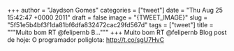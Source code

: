 
+++
author = "Jaydson Gomes"
categories = ["tweet"]
date = "Thu Aug 25 15:42:47 +0000 2011"
draft = false
image = "{TWEET_IMAGE}"
slug = "5f51e5b4bf3f1da81bf6dfa832472cac29fd567d"
tags = ["tweet"]
title = """Muito bom RT @felipernb B..."""
+++
Muito bom RT @felipernb Blog post de hoje: O programador poliglota: http://t.co/sgU7HvC
